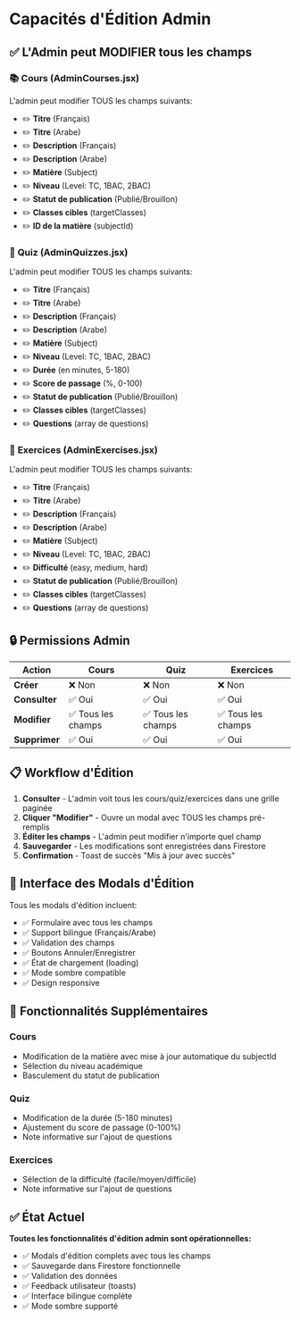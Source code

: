 # Capacités d'Édition Admin

## ✅ L'Admin peut MODIFIER tous les champs

### 📚 **Cours (AdminCourses.jsx)**
L'admin peut modifier TOUS les champs suivants:
- ✏️ **Titre** (Français)
- ✏️ **Titre** (Arabe)  
- ✏️ **Description** (Français)
- ✏️ **Description** (Arabe)
- ✏️ **Matière** (Subject)
- ✏️ **Niveau** (Level: TC, 1BAC, 2BAC)
- ✏️ **Statut de publication** (Publié/Brouillon)
- ✏️ **Classes cibles** (targetClasses)
- ✏️ **ID de la matière** (subjectId)

### 📝 **Quiz (AdminQuizzes.jsx)**
L'admin peut modifier TOUS les champs suivants:
- ✏️ **Titre** (Français)
- ✏️ **Titre** (Arabe)
- ✏️ **Description** (Français)
- ✏️ **Description** (Arabe)
- ✏️ **Matière** (Subject)
- ✏️ **Niveau** (Level: TC, 1BAC, 2BAC)
- ✏️ **Durée** (en minutes, 5-180)
- ✏️ **Score de passage** (%, 0-100)
- ✏️ **Statut de publication** (Publié/Brouillon)
- ✏️ **Classes cibles** (targetClasses)
- ✏️ **Questions** (array de questions)

### 📄 **Exercices (AdminExercises.jsx)**
L'admin peut modifier TOUS les champs suivants:
- ✏️ **Titre** (Français)
- ✏️ **Titre** (Arabe)
- ✏️ **Description** (Français)
- ✏️ **Description** (Arabe)
- ✏️ **Matière** (Subject)
- ✏️ **Niveau** (Level: TC, 1BAC, 2BAC)
- ✏️ **Difficulté** (easy, medium, hard)
- ✏️ **Statut de publication** (Publié/Brouillon)
- ✏️ **Classes cibles** (targetClasses)
- ✏️ **Questions** (array de questions)

## 🔒 **Permissions Admin**

| Action | Cours | Quiz | Exercices |
|--------|-------|------|-----------|
| **Créer** | ❌ Non | ❌ Non | ❌ Non |
| **Consulter** | ✅ Oui | ✅ Oui | ✅ Oui |
| **Modifier** | ✅ Tous les champs | ✅ Tous les champs | ✅ Tous les champs |
| **Supprimer** | ✅ Oui | ✅ Oui | ✅ Oui |

## 📋 **Workflow d'Édition**

1. **Consulter** - L'admin voit tous les cours/quiz/exercices dans une grille paginée
2. **Cliquer "Modifier"** - Ouvre un modal avec TOUS les champs pré-remplis
3. **Éditer les champs** - L'admin peut modifier n'importe quel champ
4. **Sauvegarder** - Les modifications sont enregistrées dans Firestore
5. **Confirmation** - Toast de succès "Mis à jour avec succès"

## 🎨 **Interface des Modals d'Édition**

Tous les modals d'édition incluent:
- ✅ Formulaire avec tous les champs
- ✅ Support bilingue (Français/Arabe)
- ✅ Validation des champs
- ✅ Boutons Annuler/Enregistrer
- ✅ État de chargement (loading)
- ✅ Mode sombre compatible
- ✅ Design responsive

## 🔄 **Fonctionnalités Supplémentaires**

### Cours
- Modification de la matière avec mise à jour automatique du subjectId
- Sélection du niveau académique
- Basculement du statut de publication

### Quiz  
- Modification de la durée (5-180 minutes)
- Ajustement du score de passage (0-100%)
- Note informative sur l'ajout de questions

### Exercices
- Sélection de la difficulté (facile/moyen/difficile)
- Note informative sur l'ajout de questions

## ✅ État Actuel

**Toutes les fonctionnalités d'édition admin sont opérationnelles:**
- ✅ Modals d'édition complets avec tous les champs
- ✅ Sauvegarde dans Firestore fonctionnelle
- ✅ Validation des données
- ✅ Feedback utilisateur (toasts)
- ✅ Interface bilingue complète
- ✅ Mode sombre supporté
